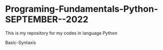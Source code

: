 # Programing-Fundamentals-Python-SEPTEMBER--2022
This is my repository for my codes in language Python

Basic-Syntaxis